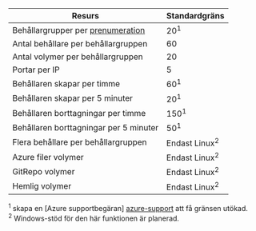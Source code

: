| Resurs | Standardgräns |
| --- | :--- |
| Behållargrupper per [prenumeration](../articles/billing-buy-sign-up-azure-subscription.md) | 20<sup>1</sup> |
| Antal behållare per behållargruppen | 60 |
| Antal volymer per behållargruppen | 20 |
| Portar per IP | 5 |
| Behållaren skapar per timme |60<sup>1</sup> |
| Behållaren skapar per 5 minuter | 20<sup>1</sup> |
| Behållaren borttagningar per timme | 150<sup>1</sup> |
| Behållaren borttagningar per 5 minuter | 50<sup>1</sup> |
| Flera behållare per behållargruppen | Endast Linux<sup>2</sup> |
| Azure filer volymer | Endast Linux<sup>2</sup> |
| GitRepo volymer | Endast Linux<sup>2</sup> |
| Hemlig volymer | Endast Linux<sup>2</sup> |

<sup>1</sup> skapa en [Azure supportbegäran] [ azure-support] att få gränsen utökad.<br />
<sup>2</sup> Windows-stöd för den här funktionen är planerad.

<!-- LINKS - External -->
[azure-support]: https://ms.portal.azure.com/#blade/Microsoft_Azure_Support/HelpAndSupportBlade/newsupportrequest
